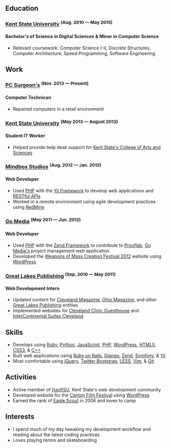 ## Education

### [Kent State University](http://www.kent.edu) <sup>(Aug. 2010 &mdash; May 2015)</sup>
#### Bachelor's of Science in Digital Sciences & Minor in Computer Science

* Relevant coursework: Computer Science I-II, Discrete Structures, Computer Architecture, Speed Programming, Software Engineering

## Work

### [PC Surgeon's](http://pcsurgeons.net) <sup>(Nov. 2013 &mdash; Present)</sup>
#### Computer Technican

* Repaired computers in a retail environment

### [Kent State University](http://www.kent.edu) <sup>(May 2013 &mdash; August 2013)</sup>
#### Student IT Worker

* Helped provide help desk support for [Kent State's College of Arts and Sciences](http://www.kent.edu/CAS/)

### [Mindbox Studios](http://mindboxstudios.com) <sup>(Aug. 2012 &mdash; Jan. 2013)</sup>
#### Web Developer

* Used [PHP](http://php.net) with the [Yii Framework](http://www.yiiframework.com) to develop web applications and [RESTful APIs](https://en.wikipedia.org/wiki/Representational_state_transfer)
* Worked in a remote environment using agile development practices using [RedMine](http://www.redmine.org)

### [Go Media](http://gomedia.us) <sup>(May 2011 &mdash; Jun. 2012)</sup>
#### Web Developer

* Used [PHP](http://php.net) with the [Zend Framework](http://framework.zend.com) to contribute to [Prooflab](https://prooflab.us), [Go Media's](http://gomedia.us) project management web application
* Developed the [Weapons of Mass Creation Festival 2012](http://2012.wmcfest.com) website using [WordPress](http://wordpress.org)

### [Great Lakes Publishing](http://www.glpublishing.com) <sup>(Sep. 2010 &mdash; May 2011)</sup>
#### Web Development Intern

* Updated content for [Cleveland Magazine](http://www.clevelandmagazine.com), [Ohio Magazine](http://www.ohiomagazine.com), and other [Great Lakes Publishing](http://glpublishing.com) entities
* Implemented websites for [Cleveland Clinic Guesthouse](http://www.guesthouseclevelandclinic.com/CCGH/ClevelandClinicGuesthouse.aspx) and [InterContinental Suites Cleveland](http://www.intercontinentalsuitescleveland.com/ISC/InterContinentalSuitesCleveland.aspx)

## Skills

* Develops using [Ruby](http://www.ruby-lang.org/en/), [Python](http://www.python.org), [JavaScript](http://en.wikipedia.org/wiki/JavaScript), [PHP](http://php.net), [WordPress](http://wordpress.org), [HTML5](http://en.wikipedia.org/wiki/HTML5), [CSS3](https://en.wikipedia.org/wiki/Cascading_Style_Sheets), & [C++](https://en.wikipedia.org/wiki/C%2B%2B)
* Built web applications using [Ruby on Rails](http://rubyonrails.org), [Django](http://djangoproject.com), [Zend](http://framework.zend.com/), [Symfony](http://symfony.com/), & [Yii](http://www.yiiframework.com/)
* Most comfortable using [jQuery](http://jquery.com), [Twitter Bootstrap](http://twitter.github.io/), [LESS](http://lesscss.org), [Vim](http://www.vim.org), & [Git](http://git-scm.com)

## Activities

* Active member of [HacKSU](http://hacksu.cs.kent.edu), Kent State's web development community
* Developed website for the [Canton Film Festival](http://cantonfilm.com) using [WordPress](http://wordpress.org)
* Earned the rank of [Eagle Scout](https://en.wikipedia.org/wiki/Eagle_Scout) in 2006 and loves to camp

## Interests

* I spend much of my day tweaking my development workflow and reading about the latest coding practices
* Loves playing tennis and skateboarding
